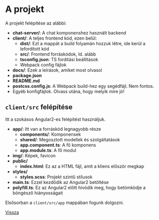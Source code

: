 # A projekt

A projekt felépítése az alábbi:

- **chat-server/**: A chat komponenshez használt backend
- **client/**: A teljes frontend kód, ezen belül:
	- **dist/**: Ezt a mappát a build folyamán hozzuk létre, ide kerül a lefordított kód
	- **src/**: Frontend forráskódok, ld. alább
	- **tsconfig.json**: TS fordítási beállítások
	- Webpack config fájlok
- **docs/**: Ezek a leírások, amiket most olvasol
- **package.json**
- **README.md**
- **postcss.config.js**: A Webpack build-hez egy segédfájl. Nem fontos.
- Egyéb konfigfájlok. Olvass utána, hogy melyik mire jó!


## `client/src` felépítése

Itt a szokásos Angular2-es felépítést használjuk.

- **app/**: Itt van a forráskód legnagyobb része
	- **components/**: Komponensek
	- **shared/**: Megosztott modellek és szolgáltatások
	- **app.component.ts**: A fő komponens
	- **app.module.ts**: A fő modul
- **img/**: Képek, favicon
- **public/**
	- **index.html**: Ez az a HTML fájl, amit a kliens először megkap
- **styles/**
	- **styles.scss**: Projekt szintű stílusok
- **main.ts**: Ezzel kezdődik az Angular2 betöltése
- **polyfill.ts**: Ez az Angular2 előtt hívódik meg, hogy betömködje a böngésző hiányosságait

Elsősorban a `client/src/app` mappában fogunk dolgozni.


[Vissza](index.md)

